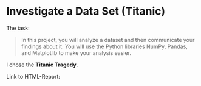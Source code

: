 # Investigate a Data Set (Titanic)

The task:

> In this project, you will analyze a dataset and then communicate your
> findings about it. You will use the Python libraries NumPy, Pandas,
> and Matplotlib to make your analysis easier.

I chose the **Titanic Tragedy**.

Link to HTML-Report:
